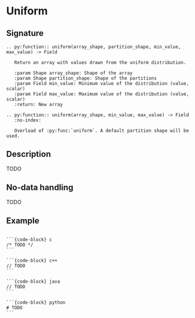 # Uniform


## Signature

```{eval-rst}
.. py:function:: uniform(array_shape, partition_shape, min_value, max_value) -> Field

   Return an array with values drawn from the uniform distribution.

   :param Shape array_shape: Shape of the array
   :param Shape partition_shape: Shape of the partitions
   :param Field min_value: Minimum value of the distribution (value, scalar)
   :param Field max_value: Maximum value of the distribution (value, scalar)
   :return: New array

.. py:function:: uniform(array_shape, min_value, max_value) -> Field
   :no-index:

   Overload of :py:func:`uniform`. A default partition shape will be used.
```


## Description

TODO


## No-data handling

TODO


## Example

````{tab-set-code}

```{code-block} c
/* TODO */
```

```{code-block} c++
// TODO
```

```{code-block} java
// TODO
```

```{code-block} python
# TODO
```

````
